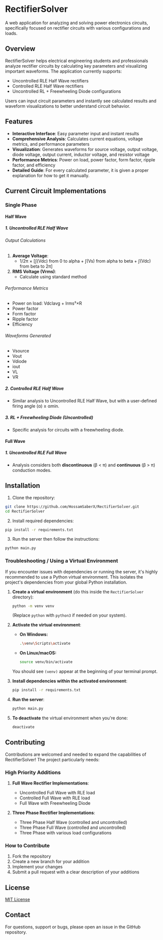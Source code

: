 # RectifierSolver

A web application for analyzing and solving power electronics circuits, specifically focused on rectifier circuits with various configurations and loads.

## Overview

RectifierSolver helps electrical engineering students and professionals analyze rectifier circuits by calculating key parameters and visualizing important waveforms. The application currently supports:

- Uncontrolled RLE Half Wave rectifiers
- Controlled RLE Half Wave rectifiers
- Uncontrolled RL + Freewheeling Diode configurations

Users can input circuit parameters and instantly see calculated results and waveform visualizations to better understand circuit behavior.

## Features

- **Interactive Interface**: Easy parameter input and instant results
- **Comprehensive Analysis**: Calculates current equations, voltage metrics, and performance parameters
- **Visualization**: Generates waveforms for source voltage, output voltage, diode voltage, output current, inductor voltage, and resistor voltage
- **Performance Metrics**: Power on load, power factor, form factor, ripple factor, and efficiency
- **Detailed Guide**: For every calculated parameter, it is given a proper explanation for how to get it manually.

## Current Circuit Implementations

### Single Phase

#### Half Wave

##### 1. Uncontrolled RLE Half Wave

###### Output Calculations
1. **Average Voltage**:
   - 1/2π × [∫(Vdc) from 0 to alpha + ∫(Vs) from alpha to beta + ∫(Vdc) from beta to 2π]
2. **RMS Voltage (Vrms)**:
   - Calculate using standard method

###### Performance Metrics
- Power on load: VdcIavg + Irms²×R
- Power factor
- Form factor
- Ripple factor
- Efficiency

###### Waveforms Generated
- Vsource
- Vout
- Vdiode
- iout
- VL
- VR

##### 2. Controlled RLE Half Wave
- Similar analysis to Uncontrolled RLE Half Wave, but with a user-defined firing angle (α) ≥ αmin.

##### 3. RL + Freewheeling Diode (Uncontrolled)
- Specific analysis for circuits with a freewheeling diode.

#### Full Wave

##### 1. Uncontrolled RLE Full Wave
- Analysis considers both **discontinuous** (β < π) and **continuous** (β > π) conduction modes.

## Installation

1. Clone the repository:
```bash
git clone https://github.com/HossamSaberX/RectifierSolver.git
cd RectifierSolver
```

2. Install required dependencies:
```bash
pip install -r requirements.txt
```

3. Run the server then follow the instructions:
```bash
python main.py
```

### Troubleshooting / Using a Virtual Environment

If you encounter issues with dependencies or running the server, it's highly recommended to use a Python virtual environment. This isolates the project's dependencies from your global Python installation.

1.  **Create a virtual environment** (do this inside the `RectifierSolver` directory):
    ```bash
    python -m venv venv
    ```
    (Replace `python` with `python3` if needed on your system).

2.  **Activate the virtual environment**:
    *   **On Windows:**
        ```bash
        .\venv\Scripts\activate
        ```
    *   **On Linux/macOS:**
        ```bash
        source venv/bin/activate
        ```
    You should see `(venv)` appear at the beginning of your terminal prompt.

3.  **Install dependencies within the activated environment**:
    ```bash
    pip install -r requirements.txt
    ```

4.  **Run the server**:
    ```bash
    python main.py
    ```

5.  **To deactivate** the virtual environment when you're done:
    ```bash
    deactivate
    ```

## Contributing

Contributions are welcomed and needed to expand the capabilities of RectifierSolver! 
The project particularly needs:

### High Priority Additions
1. **Full Wave Rectifier Implementations**:
   - Uncontrolled Full Wave with RLE load
   - Controlled Full Wave with RLE load
   - Full Wave with Freewheeling Diode

2. **Three Phase Rectifier Implementations**:
   - Three Phase Half Wave (controlled and uncontrolled)
   - Three Phase Full Wave (controlled and uncontrolled)
   - Three Phase with various load configurations

### How to Contribute
1. Fork the repository
2. Create a new branch for your addition
3. Implement your changes
4. Submit a pull request with a clear description of your additions


## License

[MIT License](LICENSE)

## Contact

For questions, support or bugs, please open an issue in the GitHub repository.